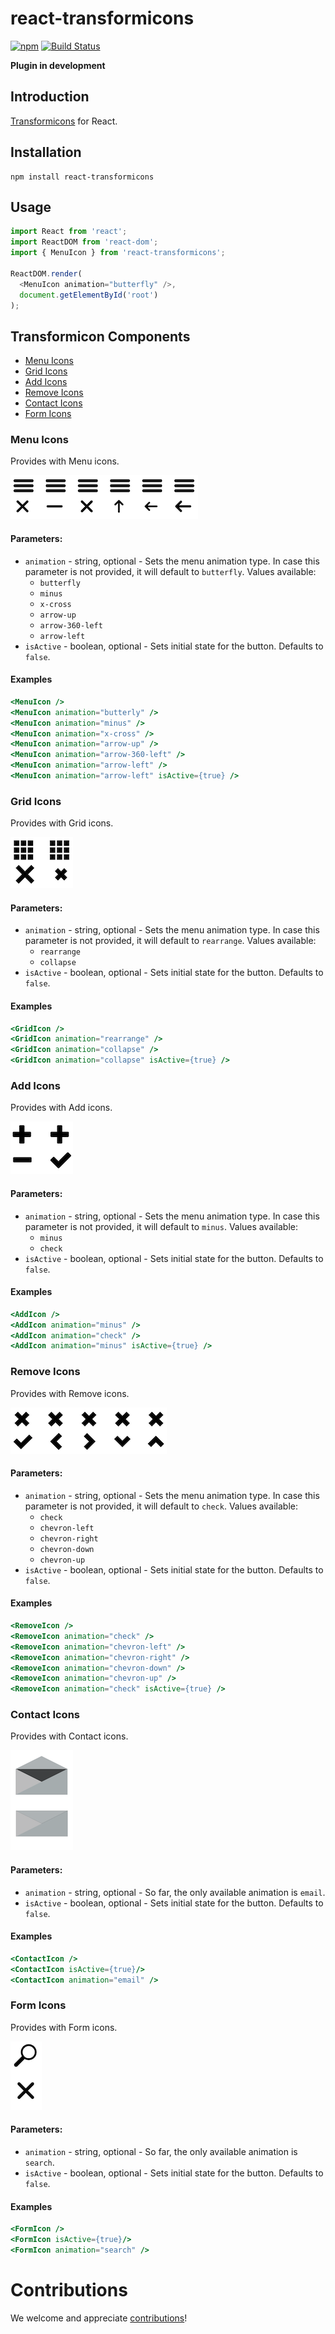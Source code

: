 # react-transformicons

[![npm](https://badge.fury.io/js/react-transformicons.svg)](https://www.npmjs.com/package/react-transformicons)
[![Build Status](https://travis-ci.org/merodriguezblanco/react-transformicons.svg?branch=master)](https://travis-ci.org/merodriguezblanco/react-transformicons)

**Plugin in development**

## Introduction

[Transformicons](http://www.transformicons.com/) for React.

## Installation

    npm install react-transformicons

## Usage

```javascript
import React from 'react';
import ReactDOM from 'react-dom';
import { MenuIcon } from 'react-transformicons';

ReactDOM.render(
  <MenuIcon animation="butterfly" />,
  document.getElementById('root')
);
```

## Transformicon Components

- [Menu Icons](#menu-icons)
- [Grid Icons](#grid-icons)
- [Add Icons](#add-icons)
- [Remove Icons](#remove-icons)
- [Contact Icons](#contact-icons)
- [Form Icons](#form-icons)

### Menu Icons

Provides with Menu icons.

![Menu Icons](/img/menu-icons.png)

#### Parameters:
- `animation` - string, optional - Sets the menu animation type. In case this parameter is
  not provided, it will default to `butterfly`. Values available:
  - `butterfly`
  - `minus`
  - `x-cross`
  - `arrow-up`
  - `arrow-360-left`
  - `arrow-left`
- `isActive` - boolean, optional - Sets initial state for the button. Defaults to
  `false`.

#### Examples
```handlebars
<MenuIcon />
<MenuIcon animation="butterly" />
<MenuIcon animation="minus" />
<MenuIcon animation="x-cross" />
<MenuIcon animation="arrow-up" />
<MenuIcon animation="arrow-360-left" />
<MenuIcon animation="arrow-left" />
<MenuIcon animation="arrow-left" isActive={true} />
```

### Grid Icons

Provides with Grid icons.

![Grid Icons](/img/grid-icons.png)

#### Parameters:
- `animation` - string, optional - Sets the menu animation type. In case this parameter is
  not provided, it will default to `rearrange`. Values available:
  - `rearrange`
  - `collapse`
- `isActive` - boolean, optional - Sets initial state for the button. Defaults to
  `false`.

#### Examples
```handlebars
<GridIcon />
<GridIcon animation="rearrange" />
<GridIcon animation="collapse" />
<GridIcon animation="collapse" isActive={true} />
```

### Add Icons

Provides with Add icons.

![Add Icons](/img/add-icons.png)

#### Parameters:
- `animation` - string, optional - Sets the menu animation type. In case this parameter is
  not provided, it will default to `minus`. Values available:
  - `minus`
  - `check`
- `isActive` - boolean, optional - Sets initial state for the button. Defaults to
  `false`.

#### Examples
```handlebars
<AddIcon />
<AddIcon animation="minus" />
<AddIcon animation="check" />
<AddIcon animation="minus" isActive={true} />
```

### Remove Icons

Provides with Remove icons.

![Remove Icons](/img/remove-icons.png)

#### Parameters:
- `animation` - string, optional - Sets the menu animation type. In case this parameter is
  not provided, it will default to `check`. Values available:
  - `check`
  - `chevron-left`
  - `chevron-right`
  - `chevron-down`
  - `chevron-up`
- `isActive` - boolean, optional - Sets initial state for the button. Defaults to
  `false`.

#### Examples
```handlebars
<RemoveIcon />
<RemoveIcon animation="check" />
<RemoveIcon animation="chevron-left" />
<RemoveIcon animation="chevron-right" />
<RemoveIcon animation="chevron-down" />
<RemoveIcon animation="chevron-up" />
<RemoveIcon animation="check" isActive={true} />
```

### Contact Icons

Provides with Contact icons.

![Contact Icons](/img/contact-icons.png)

#### Parameters:
- `animation` - string, optional - So far, the only available animation
  is `email`.
- `isActive` - boolean, optional - Sets initial state for the button. Defaults to
  `false`.

#### Examples
```handlebars
<ContactIcon />
<ContactIcon isActive={true}/>
<ContactIcon animation="email" />
```

### Form Icons

Provides with Form icons.

![Form Icons](/img/form-icons.png)

#### Parameters:
- `animation` - string, optional - So far, the only available animation
  is `search`.
- `isActive` - boolean, optional - Sets initial state for the button. Defaults to
  `false`.

#### Examples
```handlebars
<FormIcon />
<FormIcon isActive={true}/>
<FormIcon animation="search" />
```

# Contributions
We welcome and appreciate [contributions](CONTRIBUTING.md)!
